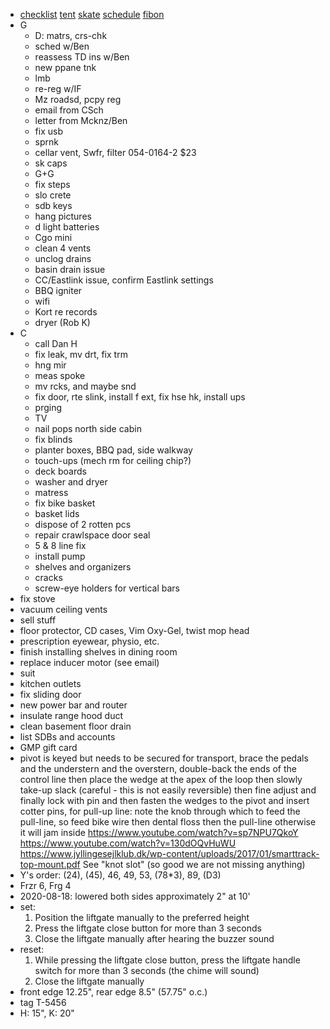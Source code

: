 - [checklist](checklist.html) [tent](https://www.youtube.com/watch?v=CvNA0EYfeBc) [skate](https://www.haltonhills.ca/simpletrack) [schedule](schedule.html) [fibon](fibon.html)
- G
  - D: matrs, crs-chk
  - sched w/Ben
  - reassess TD ins w/Ben
  - new ppane tnk
  - lmb
  - re-reg w/IF
  - Mz roadsd, pcpy reg
  - email from CSch
  - letter from Mcknz/Ben
  - fix usb
  - sprnk
  - cellar vent, Swfr, filter 054-0164-2 $23
  - sk caps
  - G+G
  - fix steps
  - slo crete
  - sdb keys
  - hang pictures
  - d light batteries
  - Cgo mini
  - clean 4 vents
  - unclog drains
  - basin drain issue
  - CC/Eastlink issue, confirm Eastlink settings
  - BBQ igniter
  - wifi
  - Kort re records
  - dryer (Rob K)
- C
  - call Dan H
  - fix leak, mv drt, fix trm
  - hng mir
  - meas spoke
  - mv rcks, and maybe snd
  - fix door, rte slink, install f ext, fix hse hk, install ups
  - prging
  - TV
  - nail pops north side cabin
  - fix blinds
  - planter boxes, BBQ pad, side walkway
  - touch-ups (mech rm for ceiling chip?)
  - deck boards
  - washer and dryer
  - matress
  - fix bike basket
  - basket lids
  - dispose of 2 rotten pcs
  - repair crawlspace door seal
  - 5 & 8 line fix
  - install pump
  - shelves and organizers
  - cracks
  - screw-eye holders for vertical bars
- fix stove
- vacuum ceiling vents
- sell stuff
- floor protector, CD cases, Vim Oxy-Gel, twist mop head
- prescription eyewear, physio, etc.
- finish installing shelves in dining room
- replace inducer motor (see email)
- suit
- kitchen outlets
- fix sliding door
- new power bar and router
- insulate range hood duct
- clean basement floor drain
- list SDBs and accounts
- GMP gift card
- pivot is keyed but needs to be secured for transport, brace the pedals and the understern and the overstern, double-back the ends of the control line then place the wedge at the apex of the loop then slowly take-up slack (careful - this is not easily reversible) then fine adjust and finally lock with pin and then fasten the wedges to the pivot and insert cotter pins, for pull-up line: note the knob through which to feed the pull-line, so feed bike wire then dental floss then the pull-line otherwise it will jam inside https://www.youtube.com/watch?v=sp7NPU7QkoY https://www.youtube.com/watch?v=130dOQvHuWU https://www.jyllingesejlklub.dk/wp-content/uploads/2017/01/smarttrack-top-mount.pdf See "knot slot" (so good we are not missing anything)
- Y's order: (24), (45), 46, 49, 53, (78*3), 89, (D3)
- Frzr 6, Frg 4
- 2020-08-18: lowered both sides approximately 2" at 10'
- set:
  1. Position the liftgate manually to the preferred height
  1. Press the liftgate close button for more than 3 seconds
  1. Close the liftgate manually after hearing the buzzer sound
- reset:
  1. While pressing the liftgate close button, press the liftgate handle switch for more than 3 seconds (the chime will sound)
  1. Close the liftgate manually
- front edge 12.25", rear edge 8.5" (57.75" o.c.)
- tag T-5456
- H: 15", K: 20"
